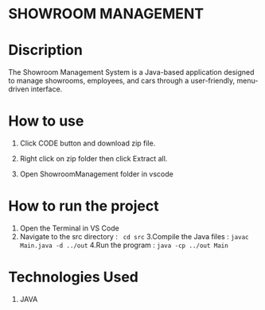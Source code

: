 # SHOWROOM MANAGEMENT

# Discription
The Showroom Management System is a Java-based application designed to manage showrooms, employees, and cars through a user-friendly, menu-driven interface.


# How to use
1. Click CODE button and download zip file.

2. Right click on zip folder then click Extract all.

3. Open ShowroomManagement folder in vscode


# How to run the project
1. Open the Terminal in VS Code 
2. Navigate to the src directory : 
 ``` cd src```
3.Compile the Java files :
``` javac Main.java -d ../out ```
4.Run the program :
 ```java -cp ../out Main```
 

# Technologies Used
1.    JAVA




   
      
      

